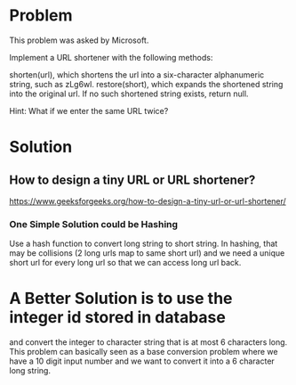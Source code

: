# Problem

This problem was asked by Microsoft.

Implement a URL shortener with the following methods:

shorten(url), which shortens the url into a six-character alphanumeric string, such as zLg6wl.
restore(short), which expands the shortened string into the original url.
If no such shortened string exists, return null.

Hint: What if we enter the same URL twice?

# Solution

## How to design a tiny URL or URL shortener?

https://www.geeksforgeeks.org/how-to-design-a-tiny-url-or-url-shortener/

### One Simple Solution could be Hashing

Use a hash function to convert long string to short string.
In hashing, that may be collisions (2 long urls map to same short url)
and we need a unique short url for every long url so that we can access long url back.

# A Better Solution is to use the integer id stored in database

and convert the integer to character string that is at most 6 characters long.
This problem can basically seen as a base conversion problem
where we have a 10 digit input number and we want to convert it into a 6 character long string.
